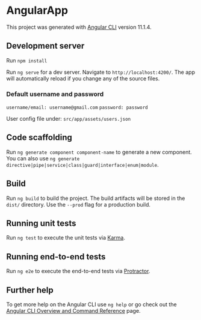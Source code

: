 # AngularApp

This project was generated with [Angular CLI](https://github.com/angular/angular-cli) version 11.1.4.

## Development server

Run `npm install`

Run `ng serve` for a dev server. Navigate to `http://localhost:4200/`. The app will automatically reload if you change any of the source files.

### Default username and password

`username/email: username@gmail.com`
`password: password`

User config file under:  `src/app/assets/users.json`

## Code scaffolding

Run `ng generate component component-name` to generate a new component. You can also use `ng generate directive|pipe|service|class|guard|interface|enum|module`.

## Build

Run `ng build` to build the project. The build artifacts will be stored in the `dist/` directory. Use the `--prod` flag for a production build.

## Running unit tests

Run `ng test` to execute the unit tests via [Karma](https://karma-runner.github.io).

## Running end-to-end tests

Run `ng e2e` to execute the end-to-end tests via [Protractor](http://www.protractortest.org/).

## Further help

To get more help on the Angular CLI use `ng help` or go check out the [Angular CLI Overview and Command Reference](https://angular.io/cli) page.
